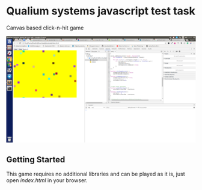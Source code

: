 # Qualium systems javascript test task

Canvas based click-n-hit game

![Screenshot](screenshot.png)

## Getting Started

This game requires no additional libraries and can be played as it is, just open *index.html*  in your browser.

